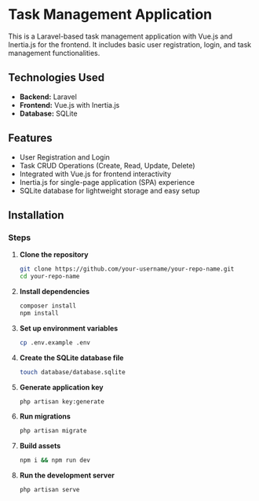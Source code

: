 # Task Management Application

This is a Laravel-based task management application with Vue.js and Inertia.js for the frontend. It includes basic user
registration, login, and task management functionalities.

## Technologies Used

- **Backend:** Laravel
- **Frontend:** Vue.js with Inertia.js
- **Database:** SQLite

## Features

- User Registration and Login
- Task CRUD Operations (Create, Read, Update, Delete)
- Integrated with Vue.js for frontend interactivity
- Inertia.js for single-page application (SPA) experience
- SQLite database for lightweight storage and easy setup

## Installation

### Steps

1. **Clone the repository**

   ```bash
   git clone https://github.com/your-username/your-repo-name.git
   cd your-repo-name

2. **Install dependencies**

   ```bash
   composer install
   npm install

3. **Set up environment variables**

   ```bash
   cp .env.example .env

4. **Create the SQLite database file**

   ```bash
   touch database/database.sqlite

5. **Generate application key**

   ```bash
   php artisan key:generate

6. **Run migrations**

   ```bash
   php artisan migrate

7. **Build assets**

   ```bash
   npm i && npm run dev

8. **Run the development server**

   ```bash
   php artisan serve
